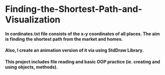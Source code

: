 # Finding-the-Shortest-Path-and-Visualization
#### In cordinates.txt file consists of the x-y coordinates of all places. The aim is finding the shortest path from the market and homes. 
#### Also, I create an animation version of it via using StdDraw Library.
#### This project includes file reading and basic OOP practice (ie. creating and using objects, methods).
